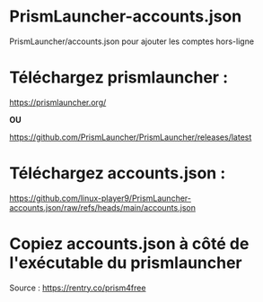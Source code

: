 # PrismLauncher-accounts.json
PrismLauncher/accounts.json pour ajouter les comptes hors-ligne
# Téléchargez prismlauncher :
https://prismlauncher.org/

**OU**

https://github.com/PrismLauncher/PrismLauncher/releases/latest
# Téléchargez accounts.json :
https://github.com/linux-player9/PrismLauncher-accounts.json/raw/refs/heads/main/accounts.json
# Copiez accounts.json à côté de l'exécutable du prismlauncher
Source :
https://rentry.co/prism4free

